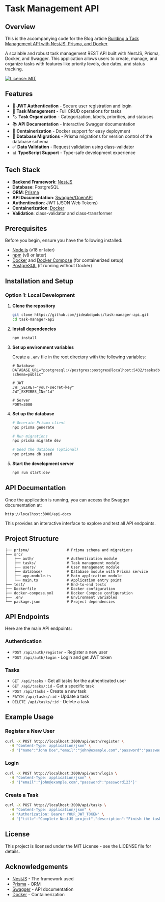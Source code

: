# Task Management API

## Overview
This is the accompanying code for the Blog article [Building a Task Management API with NestJS, Prisma, and Docker](blog.abdulqudus.com).

A scalable and robust task management REST API built with NestJS, Prisma, Docker, and Swagger. This application allows users to create, manage, and organize tasks with features like priority levels, due dates, and status tracking.

[![License: MIT](https://img.shields.io/badge/License-MIT-blue.svg)](https://opensource.org/licenses/MIT)

## Features

- 🔐 **JWT Authentication** - Secure user registration and login
- 📝 **Task Management** - Full CRUD operations for tasks
- 🏷️ **Task Organization** - Categorization, labels, priorities, and statuses
- 📚 **API Documentation** - Interactive Swagger documentation
- 🐳 **Containerization** - Docker support for easy deployment
- 🔄 **Database Migrations** - Prisma migrations for version control of the database schema
- ✅ **Data Validation** - Request validation using class-validator
- 📊 **TypeScript Support** - Type-safe development experience

## Tech Stack

- **Backend Framework**: [NestJS](https://nestjs.com/)
- **Database**: PostgreSQL
- **ORM**: [Prisma](https://www.prisma.io/)
- **API Documentation**: [Swagger/OpenAPI](https://swagger.io/)
- **Authentication**: JWT (JSON Web Tokens)
- **Containerization**: [Docker](https://www.docker.com/)
- **Validation**: class-validator and class-transformer

## Prerequisites

Before you begin, ensure you have the following installed:

- [Node.js](https://nodejs.org/) (v18 or later)
- [npm](https://www.npmjs.com/) (v8 or later)
- [Docker](https://www.docker.com/) and [Docker Compose](https://docs.docker.com/compose/) (for containerized setup)
- [PostgreSQL](https://www.postgresql.org/) (if running without Docker)

## Installation and Setup

### Option 1: Local Development

1. **Clone the repository**

   ```bash
   git clone https://github.com/jideabdqudus/task-manager-api.git
   cd task-manager-api
   ```

2. **Install dependencies**

   ```bash
   npm install
   ```

3. **Set up environment variables**

   Create a `.env` file in the root directory with the following variables:

   ```env
   # Database
   DATABASE_URL="postgresql://postgres:postgres@localhost:5432/tasksdb?schema=public"

   # JWT
   JWT_SECRET="your-secret-key"
   JWT_EXPIRES_IN="1d"

   # Server
   PORT=3000
   ```

4. **Set up the database**

   ```bash
   # Generate Prisma client
   npx prisma generate

   # Run migrations
   npx prisma migrate dev

   # Seed the database (optional)
   npx prisma db seed
   ```

5. **Start the development server**

   ```bash
   npm run start:dev
   ```

## API Documentation

Once the application is running, you can access the Swagger documentation at:

```
http://localhost:3000/api-docs
```

This provides an interactive interface to explore and test all API endpoints.

## Project Structure

```
├── prisma/                 # Prisma schema and migrations
├── src/
│   ├── auth/               # Authentication module
│   ├── tasks/              # Task management module
│   ├── users/              # User management module
│   ├── database/           # Database module with Prisma service
│   ├── app.module.ts       # Main application module
│   └── main.ts             # Application entry point
├── test/                   # End-to-end tests
├── Dockerfile              # Docker configuration
├── docker-compose.yml      # Docker Compose configuration
├── .env                    # Environment variables
└── package.json            # Project dependencies
```

## API Endpoints

Here are the main API endpoints:

### Authentication

- `POST /api/auth/register` - Register a new user
- `POST /api/auth/login` - Login and get JWT token

### Tasks

- `GET /api/tasks` - Get all tasks for the authenticated user
- `GET /api/tasks/:id` - Get a specific task
- `POST /api/tasks` - Create a new task
- `PATCH /api/tasks/:id` - Update a task
- `DELETE /api/tasks/:id` - Delete a task

## Example Usage

### Register a New User

```bash
curl -X POST http://localhost:3000/api/auth/register \
  -H "Content-Type: application/json" \
  -d '{"name":"John Doe","email":"john@example.com","password":"password123"}'
```

### Login

```bash
curl -X POST http://localhost:3000/api/auth/login \
  -H "Content-Type: application/json" \
  -d '{"email":"john@example.com","password":"password123"}'
```

### Create a Task

```bash
curl -X POST http://localhost:3000/api/tasks \
  -H "Content-Type: application/json" \
  -H "Authorization: Bearer YOUR_JWT_TOKEN" \
  -d '{"title":"Complete NestJS project","description":"Finish the task management API","priority":"HIGH","dueDate":"2025-05-01T00:00:00.000Z"}'
```


## License

This project is licensed under the MIT License - see the LICENSE file for details.

## Acknowledgements

- [NestJS](https://nestjs.com/) - The framework used
- [Prisma](https://www.prisma.io/) - ORM
- [Swagger](https://swagger.io/) - API documentation
- [Docker](https://www.docker.com/) - Containerization
